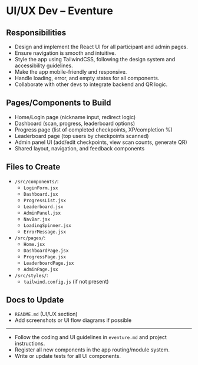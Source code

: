 # UI/UX Dev – Eventure

## Responsibilities

- Design and implement the React UI for all participant and admin pages.
- Ensure navigation is smooth and intuitive.
- Style the app using TailwindCSS, following the design system and accessibility guidelines.
- Make the app mobile-friendly and responsive.
- Handle loading, error, and empty states for all components.
- Collaborate with other devs to integrate backend and QR logic.

## Pages/Components to Build

- Home/Login page (nickname input, redirect logic)
- Dashboard (scan, progress, leaderboard options)
- Progress page (list of completed checkpoints, XP/completion %)
- Leaderboard page (top users by checkpoints scanned)
- Admin panel UI (add/edit checkpoints, view scan counts, generate QR)
- Shared layout, navigation, and feedback components

## Files to Create

- `/src/components/`:
  - `LoginForm.jsx`
  - `Dashboard.jsx`
  - `ProgressList.jsx`
  - `Leaderboard.jsx`
  - `AdminPanel.jsx`
  - `NavBar.jsx`
  - `LoadingSpinner.jsx`
  - `ErrorMessage.jsx`
- `/src/pages/`:
  - `Home.jsx`
  - `DashboardPage.jsx`
  - `ProgressPage.jsx`
  - `LeaderboardPage.jsx`
  - `AdminPage.jsx`
- `/src/styles/`:
  - `tailwind.config.js` (if not present)

## Docs to Update

- `README.md` (UI/UX section)
- Add screenshots or UI flow diagrams if possible

---

- Follow the coding and UI guidelines in `eventure.md` and project instructions.
- Register all new components in the app routing/module system.
- Write or update tests for all UI components.
